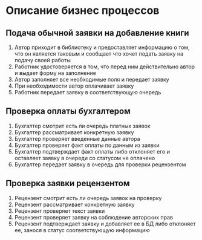 # Описание бизнес процессов

## Подача обычной заявки на добавление книги

1.	Автор приходит в библиотеку и предоставляет информацию о том, что он является таковым и сообщает что хочет подать заявку на подачу своей работы
2.	Работник удостоверяется в том, что перед ним действительно автор и выдает форму на заполнение
3.	Автор заполняет все необходимые поля и передает заявку
4.	При необходимости автор оплачивает заявку
5.	Работник передает заявку в соответствующую очередь

## Проверка оплаты бухгалтером

1.	Бухгалтер смотрит есть ли очередь платных заявок
2.	Бухгалтер рассматривает конкретную заявку
3.	Бухгалтер проверяет введенные данные автора
4.	Бухгалтер проверяет факт оплаты по данным из заявки
5.	Бухгалтер подтверждает факт оплаты либо отклоняет его и оставляет заявку в очереди со статусом не оплачено
6.	Бухгалтер передает заявку в очередь для проверки рецензентом

## Проверка заявки рецензентом

1.	Рецензент смотрит есть ли очередь заявок на проверку
7.	Рецензент рассматривает конкретную заявку
2.	Рецензент проверяет текст заявки
3.	Рецензент проверяет заявку на соблюдение авторских прав
4.	Рецензент подтверждает заявку и добавляет ее в БД либо отклоняет ее, занося в статус соответствующую информацию

